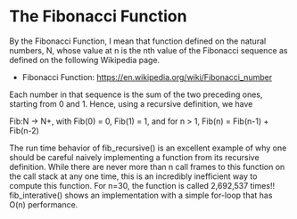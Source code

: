 <h1>The Fibonacci Function</h1>
By the Fibonacci Function, I mean that function defined on the natural numbers, N, whose value at n is the nth value of the Fibonacci sequence as defined on the following Wikipedia page.

* Fibonacci Function:
https://en.wikipedia.org/wiki/Fibonacci_number

Each number in that sequence is the sum of the two preceding ones, starting from 0 and 1. Hence, using a recursive definition, we have

Fib:N -> N+, with Fib(0) = 0, Fib(1) = 1, and for n > 1, Fib(n) = Fib(n-1) + Fib(n-2)

The run time behavior of fib_recursive() is an excellent example of why one should be careful naively implementing a function from its recursive definition. While there are never more than n call frames to this function on the call stack at any one time, this is an incredibly inefficient way to compute this function. For n=30, the function is called 2,692,537 times!! fib_interative() shows an implementation with a simple for-loop that has O(n) performance.
